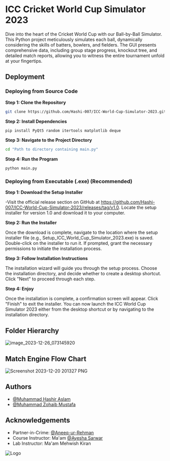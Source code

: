 # ICC Cricket World Cup Simulator 2023

Dive into the heart of the Cricket World Cup with our Ball-by-Ball Simulator. This Python project meticulously simulates each ball, dynamically considering the skills of batters, bowlers, and fielders. The GUI presents comprehensive data, including group stage progress, knockout tree, and detailed match reports, allowing you to witness the entire tournament unfold at your fingertips.



## Deployment

### Deploying from Source Code
**Step 1: Clone the Repository**

```bash
git clone https://github.com/Hashi-007/ICC-World-Cup-Simulator-2023.git

```
**Step 2: Install Dependencies**
```bash
pip install PyQt5 random itertools matplotlib deque
```
**Step 3: Navigate to the Project Directory**
```bash
cd "Path to directory containing main.py"
```
**Step 4: Run the Program**
```bash
python main.py
```

### Deploying from Executable (.exe) (Recommended)
**Step 1: Download the Setup Installer**

-Visit the official release section on GitHub at https://github.com/Hashi-007/ICC-World-Cup-Simulator-2023/releases/tag/v1.0. Locate the setup installer for version 1.0 and download it to your computer.

**Step 2: Run the Installer**

Once the download is complete, navigate to the location where the setup installer file (e.g., Setup_ICC_World_Cup_Simulator_2023.exe) is saved. Double-click on the installer to run it. If prompted, grant the necessary permissions to initiate the installation process.

**Step 3:  Follow Installation Instructions**

The installation wizard will guide you through the setup process. Choose the installation directory, and decide whether to create a desktop shortcut. Click "Next" to proceed through each step.

**Step 4: Enjoy**

Once the installation is complete, a confirmation screen will appear. Click "Finish" to exit the installer. You can now launch the ICC World Cup Simulator 2023 either from the desktop shortcut or by navigating to the installation directory. 




## Folder Hierarchy
![image_2023-12-26_073145920](https://github.com/Hashi-007/ICC-World-Cup-Simulator-2023/assets/154681644/03fcb341-1e0e-4cff-a46c-9422e7b77f2d)


## Match Engine Flow Chart
![Screenshot 2023-12-20 201327 PNG](https://github.com/Hashi-007/ICC-World-Cup-Simulator-2023/assets/154681644/6c723798-256b-45ce-aaee-2fae852fd837)

## Authors

- [@Muhammad Hashir Aslam](https://github.com/Hashi-007)
- [@Muhammad Zohaib Mustafa](https://github.com/Zohaib798)


## Acknowledgements

 - Partner-in-Crime: [@Aneeq-ur-Rehman](https://github.com/Aneeqqq)
 - Course Instructor: Ma'am [@Ayesha Sarwar](https://github.com/AyeshaSarwar)
 - Lab Instructor: Ma'am Mehwish Kiran

![Logo](https://github.com/Hashi-007/ICC-World-Cup-Simulator-2023/assets/154681644/43812658-9cd3-4497-9647-a01cefd63f88)
